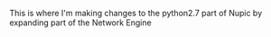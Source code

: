 This is where I'm making changes to the python2.7 part of Nupic by expanding part of the Network Engine
